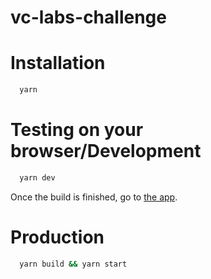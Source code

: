 # vc-labs-challenge

# Installation

```bash
  yarn
```

# Testing on your browser/Development

```bash
  yarn dev
```

Once the build is finished, go to [the app](http://localhost:8080/).

# Production

```bash
  yarn build && yarn start
```
